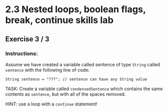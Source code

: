 # 2.3 Nested loops, boolean flags, break, continue skills lab
## Exercise 3 / 3
### Instructions:
Assume we have created a variable called sentence of type `String` called `sentence` with the following line of code:

```
String sentence = "???"; // sentence can have any String value
```

TASK: Create a variable called `condensedSentence` which contains the same contents as `sentence`, but with all of the spaces removed.

HINT: use a loop with a `continue` statement!